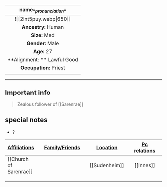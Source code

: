 
| name<sub>"*pronunciation*"</sub> |
| :------------------------------: |
|      ![[2lnt5puy.webp\|650]]      |
|       **Ancestry:** Human        |
|          **Size:** Med           |
|         **Gender:** Male         |
|           **Age:** 27            |
|   **Alignment: ** Lawful Good    |
|      **Occupation:** Priest      |
|                                  |

---
## Important info
> Zealous follower of [[Sarenrae]]

##  special notes 
- ?

| **<u>Affiliations</u>** |     | **<u>Family/Friends</u>** |     | **<u>Location</u>** |     | <u>**Pc relations**</u> |     |
| ----------------------- | --- | ------------------------- | --- | ------------------- | --- | :---------------------: | --- |
| [[Church of Sarenrae]]  |     |                           |     | [[Sudenheim]]       |     |        [[Innes]]        |     |
|                         |     |                           |     |                     |     |                         |     |
|                         |     |                           |     |                     |     |                         |     |
|                         |     |                           |     |                     |     |                         |     |

